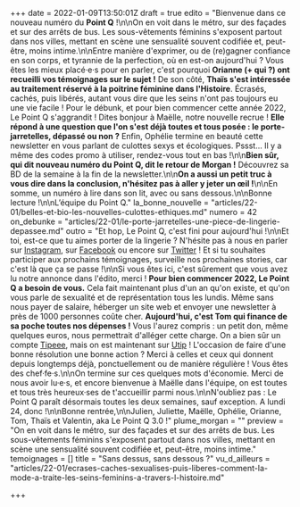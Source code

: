 +++
date = 2022-01-09T13:50:01Z
draft = true
edito = "Bienvenue dans ce nouveau numéro du **Point Q** !\n\nOn en voit dans le métro, sur des façades et sur des arrêts de bus. Les sous-vêtements féminins s'exposent partout dans nos villes, mettant en scène une sensualité souvent codifiée et, peut-être, moins intime.\n\nEntre manière d'exprimer, ou de (re)gagner confiance en son corps, et tyrannie de la perfection, où en est-on aujourd'hui ? Vous êtes les mieux placé·e·s pour en parler, c'est pourquoi **Orianne (+ qui ?) ont recueilli vos témoignages sur le sujet !** De son côté, **Thaïs s'est intéressée au traitement réservé à la poitrine féminine dans l'Histoire**. Écrasés, cachés, puis libérés, autant vous dire que les seins n'ont pas toujours eu une vie facile ! Pour le débunk, et pour bien commencer cette année 2022, Le Point Q s'aggrandit ! Dites bonjour à Maëlle, notre nouvelle recrue ! **Elle répond à une question que l'on s'est déjà toutes et tous posée : le porte-jarretelles, dépassé ou non ?** Enfin, Ophélie termine en beauté cette newsletter en vous parlant de culottes sexys et écologiques. Pssst... Il y a même des codes promo à utiliser, rendez-vous tout en bas !\n\n**Bien sûr, qui dit nouveau numéro du Point Q, dit le retour de Morgan !** Découvrez sa BD de la semaine à la fin de la newsletter.\n\n**On a aussi un petit truc à vous dire dans la conclusion, n'hésitez pas à aller y jeter un œil !**\n\nEn somme, un numéro à lire dans son lit, avec ou sans dessous.\n\nBonne lecture !\n\nL’équipe du Point Q."
la_bonne_nouvelle = "articles/22-01/belles-et-bio-les-nouvelles-culottes-ethiques.md"
numero = 42
on_debunke = "articles/22-01/le-porte-jarretelles-une-piece-de-lingerie-depassee.md"
outro = "Et hop, Le Point Q, c'est fini pour aujourd'hui !\n\nEt toi, est-ce que tu aimes porter de la lingerie ? N'hésite pas à nous en parler sur [Instagram](https://www.instagram.com/lepoint.q/?hl=fr), sur [Facebook](https://www.facebook.com/lepointq.news) ou encore sur [Twitter](https://twitter.com/LePointQ) ! Et si tu souhaites participer aux prochains témoignages, surveille nos prochaines stories, car c'est là que ça se passe !\n\nSi vous êtes ici, c'est sûrement que vous avez lu notre annonce dans l'édito, merci ! **Pour bien commencer 2022, Le Point Q a besoin de vous.** Cela fait maintenant plus d'un an qu'on existe, et qu'on vous parle de sexualité et de représentation tous les lundis. Même sans nous payer de salaire, héberger un site web et envoyer une newsletter à près de 1000 personnes coûte cher. **Aujourd'hui, c'est Tom qui finance de sa poche toutes nos dépenses !** Vous l'aurez compris : un petit don, même quelques euros, nous permettrait d'alléger cette charge. On a bien sûr un compte [Tipeee](https://fr.tipeee.com/le-point-q), mais on est maintenant sur [Utip](https://www.utip.io/lepointq) ! L'occasion de faire d'une bonne résolution une bonne action ? Merci à celles et ceux qui donnent depuis longtemps déjà, ponctuellement ou de manière régulière ! Vous êtes des chef·fe·s.\n\nOn termine sur ces quelques mots d'économie. Merci de nous avoir lu·e·s, et encore bienvenue à Maëlle dans l'équipe, on est toutes et tous très heureux·ses de t'accueillir parmi nous.\n\nN'oubliez pas : Le Point Q paraît désormais toutes les deux semaines, sauf exception. A lundi 24, donc !\n\nBonne rentrée,\n\nJulien, Juliette, Maëlle, Ophélie, Orianne, Tom, Thaïs et Valentin, aka Le Point Q 3.0 !"
plume_morgan = ""
preview = "On en voit dans le métro, sur des façades et sur des arrêts de bus. Les sous-vêtements féminins s'exposent partout dans nos villes, mettant en scène une sensualité souvent codifiée et, peut-être, moins intime."
temoignages = []
title = "Sans dessus, sans dessous ?"
vu_d_ailleurs = "articles/22-01/ecrases-caches-sexualises-puis-liberes-comment-la-mode-a-traite-les-seins-feminins-a-travers-l-histoire.md"

+++

